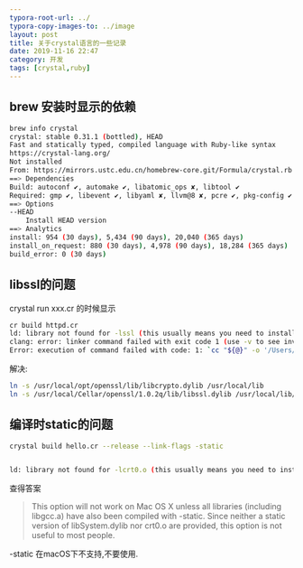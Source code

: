```yaml
---
typora-root-url: ../
typora-copy-images-to: ../image
layout: post
title: 关于crystal语言的一些记录
date: 2019-11-16 22:47
category: 开发 
tags: [crystal,ruby]
---
```



## brew 安装时显示的依赖

```sh
brew info crystal
crystal: stable 0.31.1 (bottled), HEAD
Fast and statically typed, compiled language with Ruby-like syntax
https://crystal-lang.org/
Not installed
From: https://mirrors.ustc.edu.cn/homebrew-core.git/Formula/crystal.rb
==> Dependencies
Build: autoconf ✔, automake ✔, libatomic_ops ✘, libtool ✔
Required: gmp ✔, libevent ✔, libyaml ✘, llvm@8 ✘, pcre ✔, pkg-config ✔
==> Options
--HEAD
	Install HEAD version
==> Analytics
install: 954 (30 days), 5,434 (90 days), 20,040 (365 days)
install_on_request: 880 (30 days), 4,978 (90 days), 18,284 (365 days)
build_error: 0 (30 days)
```



## libssl的问题

crystal run xxx.cr 的时候显示

```sh
cr build httpd.cr
ld: library not found for -lssl (this usually means you need to install the development package for libssl)
clang: error: linker command failed with exit code 1 (use -v to see invocation)
Error: execution of command failed with code: 1: `cc "${@}" -o '/Users/bob/Develop/practice/crystal/scratch/httpd'  -rdynamic  `command -v pkg-config > /dev/null && pkg-config --libs --silence-errors libssl || printf %s '-lssl -lcrypto'` `command -v pkg-config > /dev/null && pkg-config --libs --silence-errors libcrypto || printf %s '-lcrypto'` -lz -lpcre /usr/local/Cellar/crystal/0.31.1/embedded/lib/libgc.a -lpthread /usr/local/Cellar/crystal/0.31.1/src/ext/libcrystal.a -levent -liconv -ldl -L/usr/local/Cellar/crystal/0.31.1/embedded/lib -L/usr/lib -L/usr/local/lib`
```



解决:

```sh
ln -s /usr/local/opt/openssl/lib/libcrypto.dylib /usr/local/lib
ln -s /usr/local/Cellar/openssl/1.0.2q/lib/libssl.dylib /usr/local/lib/
```



## 编译时static的问题

```sh
crystal build hello.cr --release --link-flags -static


ld: library not found for -lcrt0.o (this usually means you need to install the development package for libcrt0.o)
```

查得答案

> This option will not work on Mac OS X unless all libraries (including libgcc.a) have also been compiled with -static. Since neither a static version of libSystem.dylib nor crt0.o are provided, this option is not useful to most people.

-static  在macOS下不支持,不要使用.